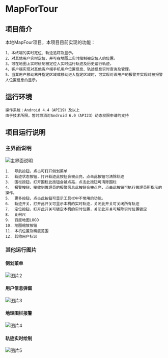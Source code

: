 # MapForTour #

## 项目简介 ##

本地MapFour项目，本项目目前实现的功能：

	1、本终端的实时定位、轨迹追踪及显示。
	2、对其他用户实时定位，并可在地图上实时绘制被定位人的位置。
	3、可在地图上实时绘制被定位人实时运行轨迹及历史运行轨迹。
	4、客户端实现对其他客户端手机用户位置信息、轨迹信息实时查询及管理。
	5、当某用户移动离开指定区域或移动进入指定区域时，可实现对该用户的报警并实现对被报警人位置信息的显示。

## 运行环境 ##

	操作系统：Android 4.4（API19）及以上
	由于技术所限，暂时取消对Android 6.0（API23）动态权限申请的支持

## 项目运行说明 ##

### 主界面说明 ###

![主界面说明](./img/img1.jpg)

	1.	导航按钮，点击可打开侧划菜单
	2.	轨迹状态按钮，打开轨迹此按钮会被点亮，点击此按钮可清除轨迹
	3.	围栏按钮，打开围栏此按钮会被点亮，点击此按钮可清除围栏
	4.	报警按钮，接收到管理员的报警信息此按钮会被点亮，点击此按钮可执行管理员所指示的操作。
	5.	更多按钮，点击此按钮可显示工具栏中不常用的功能。
	6.	轨迹开关，打开此开关可显示本机的实时轨迹，关闭此开关可关闭所有轨迹
	7.	定位按钮，打开此开关可锁定本机的实时位置，关闭此开关可解除实时位置锁定
	8.	比例尺
	9.	百度地图LOGO
	10.	地图缩放按钮
	11.	本机位置及精度范围
	12.	其他用户标识

### 其他运行图片 ###

#### 侧划菜单 ####
![图片2](./img/img2.jpg)

#### 用户信息弹窗 ####
![图片3](./img/img3.jpg)

#### 地理围栏报警 ####
![图片4](./img/img4.jpg)

#### 轨迹实时绘制 ####
![图片5](./img/img5.jpg)